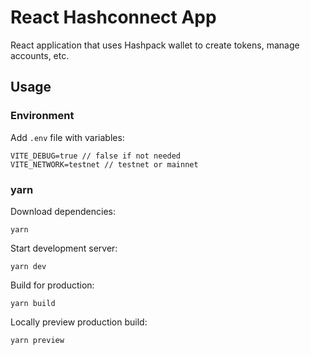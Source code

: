 # React Hashconnect App

React application that uses Hashpack wallet to create tokens, manage accounts, etc.

## Usage

### Environment

Add `.env` file with variables:

```
VITE_DEBUG=true // false if not needed
VITE_NETWORK=testnet // testnet or mainnet
```

### yarn

Download dependencies:

```
yarn
```

Start development server:

```
yarn dev
```

Build for production:

```
yarn build
```

Locally preview production build:

```
yarn preview
```
